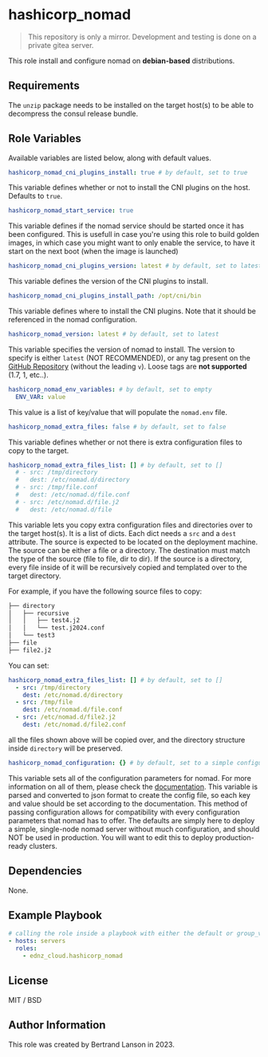 hashicorp_nomad
=========
> This repository is only a mirror. Development and testing is done on a private gitea server.

This role install and configure nomad on **debian-based** distributions.

Requirements
------------

The `unzip` package needs to be installed on the target host(s) to be able to decompress the consul release bundle.

Role Variables
--------------
Available variables are listed below, along with default values.

```yaml
hashicorp_nomad_cni_plugins_install: true # by default, set to true
```
This variable defines whether or not to install the CNI plugins on the host. Defaults to `true`.

```yaml
hashicorp_nomad_start_service: true
```
This variable defines if the nomad service should be started once it has been configured. This is usefull in case you're using this role to build golden images, in which case you might want to only enable the service, to have it start on the next boot (when the image is launched)

```yaml
hashicorp_nomad_cni_plugins_version: latest # by default, set to latest
```
This variable defines the version of the CNI plugins to install.

```yaml
hashicorp_nomad_cni_plugins_install_path: /opt/cni/bin
```
This variable defines where to install the CNI plugins. Note that it should be referenced in the nomad configuration.

```yaml
hashicorp_nomad_version: latest # by default, set to latest
```
This variable specifies the version of nomad to install. The version to specify is either `latest` (NOT RECOMMENDED), or any tag present on the [GitHub Repository](https://github.com/hashicorp/nomad/releases) (without the leading `v`). Loose tags are **not supported** (1.7, 1, etc..).

```yaml
hashicorp_nomad_env_variables: # by default, set to empty
  ENV_VAR: value
```
This value is a list of key/value that will populate the `nomad.env` file.

```yaml
hashicorp_nomad_extra_files: false # by default, set to false
```
This variable defines whether or not there is extra configuration files to copy to the target.


```yaml
hashicorp_nomad_extra_files_list: [] # by default, set to []
  # - src: /tmp/directory
  #   dest: /etc/nomad.d/directory
  # - src: /tmp/file.conf
  #   dest: /etc/nomad.d/file.conf
  # - src: /etc/nomad.d/file.j2
  #   dest: /etc/nomad.d/file
```
This variable lets you copy extra configuration files and directories over to the target host(s). It is a list of dicts. Each dict needs a `src` and a `dest` attribute. The source is expected to be located on the deployment machine. The source can be either a file or a directory. The destination must match the type of the source (file to file, dir to dir). If the source is a directory, every file inside of it will be recursively copied and templated over to the target directory.

For example, if you have the following source files to copy:

```bash
├── directory
│   ├── recursive
│   │   ├── test4.j2
│   │   └── test.j2024.conf
│   └── test3
├── file
├── file2.j2
```
You can set:

```yaml
hashicorp_nomad_extra_files_list: [] # by default, set to []
  - src: /tmp/directory
    dest: /etc/nomad.d/directory
  - src: /tmp/file
    dest: /etc/nomad.d/file.conf
  - src: /etc/nomad.d/file2.j2
    dest: /etc/nomad.d/file2.conf
```
all the files shown above will be copied over, and the directory structure inside `directory` will be preserved.

```yaml
hashicorp_nomad_configuration: {} # by default, set to a simple configuration
```
This variable sets all of the configuration parameters for nomad. For more information on all of them, please check the [documentation](https://developer.hashicorp.com/nomad/docs/configuration). This variable is parsed and converted to json format to create the config file, so each key and value should be set according to the documentation. This method of passing configuration allows for compatibility with every configuration parameters that nomad has to offer. The defaults are simply here to deploy a simple, single-node nomad server without much configuration, and should NOT be used in production. You will want to edit this to deploy production-ready clusters.

Dependencies
------------

None.

Example Playbook
----------------

```yaml
# calling the role inside a playbook with either the default or group_vars/host_vars
- hosts: servers
  roles:
    - ednz_cloud.hashicorp_nomad
```

License
-------

MIT / BSD

Author Information
------------------

This role was created by Bertrand Lanson in 2023.
